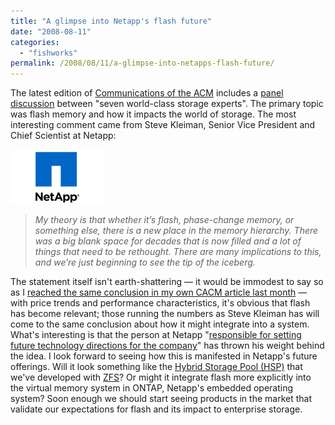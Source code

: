 ```yaml
---
title: "A glimpse into Netapp's flash future"
date: "2008-08-11"
categories:
  - "fishworks"
permalink: /2008/08/11/a-glimpse-into-netapps-flash-future/
---
```


The latest edition of [Communications of the ACM](http://cacm.acm.org/) includes a [panel discussion](http://mags.acm.org/communications/200808/?pg=47) between "seven world-class storage experts". The primary topic was flash memory and how it impacts the world of storage. The most interesting comment came from Steve Kleiman, Senior Vice President and Chief Scientist at Netapp:

![](images/head_ntap_logo.jpg)

> _My theory is that whether it’s flash, phase-change memory, or something else, there is a new place in the memory hierarchy. There was a big blank space for decades that is now filled and a lot of things that need to be rethought. There are many implications to this, and we’re just beginning to see the tip of the iceberg._

The statement itself isn't earth-shattering — it would be immodest to say so as I [reached the same conclusion in my own CACM article last month](http://dtrace.org/blogs/ahl/hybrid_storage_pools_in_cacm) — with price trends and performance characteristics, it's obvious that flash has become relevant; those running the numbers as Steve Kleiman has will come to the same conclusion about how it might integrate into a system. What's interesting is that the person at Netapp "[responsible for setting future technology directions for the company](http://www.netapp.com/us/company/news/press-room/kleiman_s_bio.html)" has thrown his weight behind the idea. I look forward to seeing how this is manifested in Netapp's future offerings. Will it look something like the [Hybrid Storage Pool (HSP)](http://dtrace.org/blogs/ahl/flash_hybrid_pools_and_future) that we've developed with [ZFS](http://www.sun.com/software/solaris/zfs.jsp)? Or might it integrate flash more explicitly into the virtual memory system in ONTAP, Netapp's embedded operating system? Soon enough we should start seeing products in the market that validate our expectations for flash and its impact to enterprise storage.

